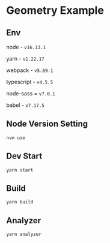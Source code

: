 # Geometry Example

## Env

node - `v16.13.1`

yarn - `v1.22.17`

webpack - `v5.69.1`

typescript - `v4.5.5`

node-sass = `v7.0.1`

babel - `v7.17.5`

## Node Version Setting

```shell
nvm use

```

## Dev Start

```shell
yarn start

```

## Build

```shell
yarn build

```

## Analyzer

```shell
yarn analyzer

```
